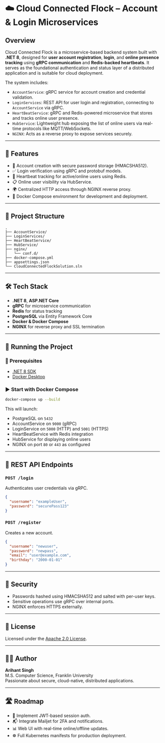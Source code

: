 # ☁️ Cloud Connected Flock – Account & Login Microservices

## Overview

Cloud Connected Flock is a microservice-based backend system built with **.NET 8**, designed for **user account registration**, **login**, and **online presence tracking** using **gRPC communication** and **Redis-backed heartbeats**. It serves as the foundational authentication and status layer of a distributed application and is suitable for cloud deployment.

The system includes:

- `AccountService`: gRPC service for account creation and credential validation.
- `LoginServices`: REST API for user login and registration, connecting to `AccountService` via gRPC.
- `HeartBeatService`: gRPC and Redis-powered microservice that stores and tracks online user presence.
- `HubService`: Lightweight hub exposing the list of online users via real-time protocols like MQTT/WebSockets.
- `NGINX`: Acts as a reverse proxy to expose services securely.

---

## 🚀 Features

- 🔐 Account creation with secure password storage (HMACSHA512).
- ✅ Login verification using gRPC and protobuf models.
- 🧠 Heartbeat tracking for active/online users using Redis.
- 📋 Online user visibility via HubService.
- 🌍 Centralized HTTP access through NGINX reverse proxy.
- 🐳 Docker Compose environment for development and deployment.

---

## 📁 Project Structure

```plaintext
.
├── AccountService/
├── LoginServices/
├── HeartBeatService/
├── HubService/
├── nginx/
│   └── conf.d/
├── docker-compose.yml
├── appsettings.json
└── CloudConnectedFlockSolution.sln
```

---

## 🛠️ Tech Stack

- **.NET 8**, **ASP.NET Core**
- **gRPC** for microservice communication
- **Redis** for status tracking
- **PostgreSQL** via Entity Framework Core
- **Docker & Docker Compose**
- **NGINX** for reverse proxy and SSL termination

---

## 🧪 Running the Project

### 🔧 Prerequisites

- [.NET 8 SDK](https://dotnet.microsoft.com/en-us/download/dotnet/8.0)
- [Docker Desktop](https://www.docker.com/products/docker-desktop)

### ▶️ Start with Docker Compose

```bash
docker-compose up --build
```

This will launch:

- PostgreSQL on `5432`
- AccountService on `9000` (gRPC)
- LoginService on `5000` (HTTP) and `5001` (HTTPS)
- HeartBeatService with Redis integration
- HubService for displaying online users
- NGINX on port `80` or `443` as configured

---

## 🎯 REST API Endpoints

### `POST /login`

Authenticates user credentials via gRPC.

```json
{
  "username": "exampleUser",
  "password": "securePass123"
}
```

### `POST /register`

Creates a new account.

```json
{
  "username": "newuser",
  "password": "newpass",
  "email": "user@example.com",
  "birthday": "2000-01-01"
}
```

---

## 🔐 Security

- Passwords hashed using HMACSHA512 and salted with per-user keys.
- Sensitive operations use gRPC over internal ports.
- NGINX enforces HTTPS externally.

---

## 📄 License

Licensed under the [Apache 2.0 License](LICENSE).

---

## 👨‍💻 Author

**Arihant Singh**  
M.S. Computer Science, Franklin University  
Passionate about secure, cloud-native, distributed applications.

---

## 🛣️ Roadmap

- 🪪 Implement JWT-based session auth.
- 📬 Integrate Mailjet for 2FA and notifications.
- 📊 Web UI with real-time online/offline updates.
- ☸️ Full Kubernetes manifests for production deployment.

